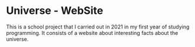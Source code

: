 # Universe - WebSite
 This is a school project that I carried out in 2021 in my first year of studying programming. It consists of a website about interesting facts about the universe.
